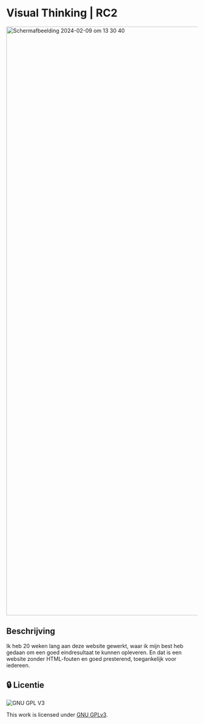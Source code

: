 
# Visual Thinking | RC2

<img width="1551" alt="Scherm­afbeelding 2024-02-09 om 13 30 40" src="https://github.com/iBadr49/visual-thinking/assets/112857932/f087a63f-a404-428c-a1ab-e3ffde47955a">

## Beschrijving 

Ik heb 20 weken lang aan deze website gewerkt, waar ik mijn best heb gedaan om een goed eindresultaat te kunnen opleveren. En dat is een website zonder HTML-fouten en goed presterend, toegankelijk voor iedereen.

## 🔒 Licentie

![GNU GPL V3](https://www.gnu.org/graphics/gplv3-127x51.png)

This work is licensed under [GNU GPLv3](./LICENSE).
